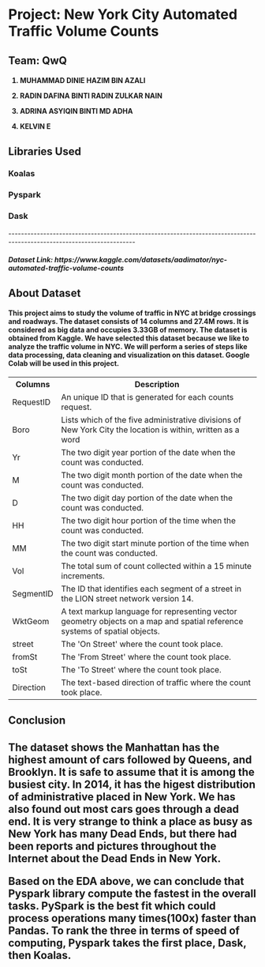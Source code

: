 <h1>Project: New York City Automated Traffic Volume Counts</h1>
<h2>Team: QwQ</h2>
<h4>

1.   MUHAMMAD DINIE HAZIM BIN AZALI                                                                                                                                                                                             

2.   RADIN DAFINA BINTI RADIN ZULKAR NAIN

3.   ADRINA ASYIQIN BINTI MD ADHA

4.   KELVIN E
</h4>

<h2>Libraries Used</h2>

<h3>Koalas</h3>
<h3>Pyspark</h3>
<h3>Dask</h3>
----------------------------------------------------------------------------------------------------------------------
<h5><p>Dataset Link: https://www.kaggle.com/datasets/aadimator/nyc-automated-traffic-volume-counts</p></h5>
<h2>About Dataset</h2>
<h4>
This project aims to study the volume of traffic in NYC at bridge crossings and roadways. The dataset consists of 14 columns and 27.4M rows. It is considered as big data and occupies 3.33GB of memory. The dataset is obtained from Kaggle. We have selected this dataset because we like to analyze the traffic volume in NYC. We will perform a series of steps like data processing, data cleaning and visualization on this dataset. Google Colab will be used in this project.
</h4>
<table>
  <tr>
    <th>Columns</th>
    <th>Description</th>
  </tr>
  <tr>
    <td>RequestID</td>
    <td>An unique ID that is generated for each counts request.</td>
  </tr>
  <tr>
    <td>Boro</td>
    <td>Lists which of the five administrative divisions of New York City the location is within, written as a word</td>
  </tr>
  <tr>
    <td>Yr</td>
    <td>The two digit year portion of the date when the count was conducted.</td>
  </tr>
  <tr>
    <td>M</td>
    <td>The two digit month portion of the date when the count was conducted.</td>
  </tr>
  <tr>
    <td>D</td>
    <td>The two digit day portion of the date when the count was conducted.</td>
  </tr>
  <tr>
    <td>HH</td>
    <td>The two digit hour portion of the time when the count was conducted.</td>
  </tr>
    <tr>
    <td>MM</td>
    <td>The two digit start minute portion of the time when the count was conducted.</td>
  </tr>
    <tr>
    <td>Vol</td>
    <td>The total sum of count collected within a 15 minute increments.</td>
  </tr>
    <tr>
    <td>SegmentID</td>
    <td>The ID that identifies each segment of a street in the LION street network version 14.</td>
  </tr>
  <tr>
    <td>WktGeom</td>
    <td>A text markup language for representing vector geometry objects on a map and spatial reference systems of spatial objects.</td>
  </tr>
  <tr>
    <td>street</td>
    <td>The 'On Street' where the count took place.</td>
  </tr>
  <tr>
    <td>fromSt</td>
    <td>The 'From Street' where the count took place.</td>
  </tr>
  <tr>
    <td>toSt</td>
    <td>The 'To Street' where the count took place.</td>
  </tr>
  <tr>
    <td>Direction</td>
    <td>The text-based direction of traffic where the count took place.</td>
  </tr>
 
    
</table>

<h2>Conclusion<h/2>

<h4>
<p>
The dataset shows the Manhattan has the highest amount of cars followed by Queens, and Brooklyn. It is safe to assume that it is among the busiest city. In 2014, it has the higest distribution of administrative placed in New York. We has also found out most cars goes through a dead end. It is very strange to think a place as busy as New York has many Dead Ends, but there had been reports and pictures throughout the Internet about the Dead Ends in New York.

Based on the EDA above, we can conclude that Pyspark library compute the fastest in the overall tasks. PySpark is the best fit which could process operations many times(100x) faster than Pandas. To rank the three in terms of speed of computing, Pyspark takes the first place, Dask, then Koalas.
</p>
</h4>
